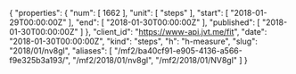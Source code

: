 {
  "properties": {
    "num": [
      1662
    ],
    "unit": [
      "steps"
    ],
    "start": [
      "2018-01-29T00:00:00Z"
    ],
    "end": [
      "2018-01-30T00:00:00Z"
    ],
    "published": [
      "2018-01-30T00:00:00Z"
    ]
  },
  "client_id": "https://www-api.jvt.me/fit",
  "date": "2018-01-30T00:00:00Z",
  "kind": "steps",
  "h": "h-measure",
  "slug": "2018/01/nv8gl",
  "aliases": [
    "/mf2/ba40cf91-e905-4136-a566-f9e325b3a193/",
    "/mf2/2018/01/nv8gl",
    "/mf2/2018/01/NV8gl"
  ]
}
